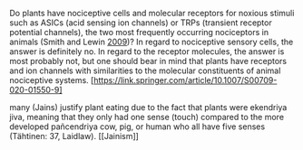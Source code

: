 Do plants have nociceptive cells and molecular receptors for noxious stimuli such as ASICs (acid sensing ion channels) or TRPs (transient receptor potential channels), the two most frequently occurring nociceptors in animals (Smith and Lewin [2009](https://link.springer.com/article/10.1007/s00709-020-01550-9#ref-CR60))? In regard to nociceptive sensory cells, the answer is definitely no. In regard to the receptor molecules, the answer is most probably not, but one should bear in mind that plants have receptors and ion channels with similarities to the molecular constituents of animal nociceptive systems.
[https://link.springer.com/article/10.1007/S00709-020-01550-9]


many (Jains) justify plant eating due to the fact that plants were ekendriya jiva, meaning that they only had one sense (touch) compared to the more developed pañcendriya cow, pig, or human who all have five senses (Tähtinen: 37, Laidlaw). [[Jainism]]
